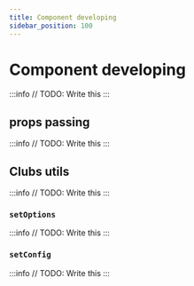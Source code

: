 ```yaml
---
title: Component developing
sidebar_position: 100
---
```


# Component developing

:::info
// TODO: Write this
:::

## props passing

:::info
// TODO: Write this
:::

## Clubs utils

:::info
// TODO: Write this
:::

### `setOptions`

:::info
// TODO: Write this
:::

### `setConfig`

:::info
// TODO: Write this
:::
